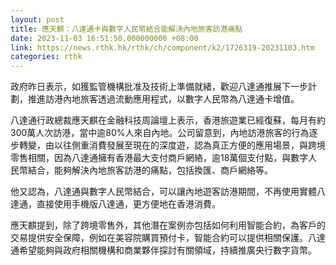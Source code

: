 ```yaml
---
layout: post
title: 應天麒：八達通卡與數字人民幣結合能解決內地旅客訪港痛點
date: 2023-11-03 16:51:50.000000000 +08:00
link: https://news.rthk.hk/rthk/ch/component/k2/1726319-20231103.htm
categories: rthk
---
```


政府昨日表示，如獲監管機構批准及技術上準備就緒，歡迎八達通推展下一步計劃，推進訪港內地旅客透過流動應用程式，以數字人民幣為八達通卡增值。

八達通行政總裁應天麒在金融科技周論壇上表示，香港旅遊業已經復蘇，每月有約300萬人次訪港，當中逾80%人來自內地。公司留意到，內地訪港旅客的行為逐步轉變，由以往側重消費發展至現在的深度遊，認為真正方便的應用場景，與跨境零售相關，因為八達通擁有香港最大支付商戶網絡，逾18萬個支付點，與數字人民幣結合，能夠解決內地旅客訪港的痛點，包括換匯、商戶網絡等。

他又認為，八達通與數字人民幣結合，可以讓內地遊客訪港期間，不再使用實體八達通，直接使用手機版八達通，更方便地在香港消費。

應天麒提到，除了跨境零售外，其他潛在案例亦包括如何利用智能合約，為客戶的交易提供安全保障，例如在美容院購買預付卡，智能合約可以提供相關保護。八達通希望能夠與政府相關機構和商業夥伴探討有關領域，持續推廣央行數字貨幣。
